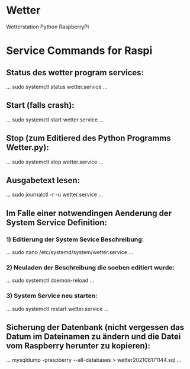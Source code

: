 # Wetter
Wetterstation Python RaspberryPi

# Service Commands for Raspi

## Status des wetter program services:
...
sudo systemctl status wetter.service
...

## Start (falls crash):
...
sudo systemctl start wetter.service
...

## Stop (zum Editiered des Python Programms Wetter.py):
...
sudo systemctl stop wetter.service
...

## Ausgabetext lesen:
...
sudo journalctl -r -u wetter.service
...


## Im Falle einer notwendingen Aenderung der System Service Definition:
### 1) Editierung der System Sevice Beschreibung:
...
sudo nano /etc/systemd/system/wetter.service
...

### 2) Neuladen der Beschreibung die soeben editiert wurde:
...
sudo systemctl daemon-reload
...

### 3) System Service neu starten:
...
sudo systemctl restart wetter.service
...

## Sicherung der Datenbank (nicht vergessen das Datum im Dateinamen zu ändern und die Datei vom Raspberry herunter zu kopieren):
...
mysqldump -praspberry --all-databases > wetter202108171144.sql
...




